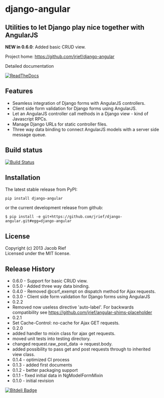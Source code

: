 django-angular
==============

Utilities to let Django play nice together with AngularJS
---------------------------------------------------------

**NEW in 0.6.0**: Added basic CRUD view.

Project home: https://github.com/jrief/django-angular

Detailed documentation

[![ReadTheDocs](https://raw.github.com/jrief/django-angular/master/docs/_static/badge-rtd.png)](http://django-angular.readthedocs.org/)

Features
--------
* Seamless integration of Django forms with AngularJS controllers.
* Client side form validation for Django forms using AngularJS.
* Let an AngularJS controller call methods in a Django view - kind of Javascript RPCs.
* Manage Django URLs for static controller files.
* Three way data binding to connect AngularJS models with a server side message queue.

Build status
------------
[![Build Status](https://travis-ci.org/jrief/django-angular.png?branch=master)](https://travis-ci.org/jrief/django-angular)

Installation
------------
The latest stable release from PyPI:

```pip install django-angular```

or the current development release from github:

```$ pip install -e git+https://github.com/jrief/django-angular.git#egg=django-angular```

License
-------
Copyright (c) 2013 Jacob Rief  
Licensed under the MIT license.

Release History
---------------
* 0.6.0 - Support for basic CRUD view.
* 0.5.0 - Added three way data binding.
* 0.4.0 - Removed @csrf_exempt on dispatch method for Ajax requests.
* 0.3.0 - Client side form validation for Django forms using AngularJS
* 0.2.2
 * Removed now useless directive 'auto-label'. For backwards compatibility
   see https://github.com/jrief/angular-shims-placeholder
* 0.2.1
 * Set Cache-Control: no-cache for Ajax GET requests.
* 0.2.0
 * added handler to mixin class for ajax get requests.
 * moved unit tests into testing directory.
 * changed request.raw_post_data -> request.body.
 * added possibility to pass get and post requests through to inherited view class.
* 0.1.4 - optimized CI process
* 0.1.3 - added first documents
* 0.1.2 - better packaging support
* 0.1.1 - fixed initial data in NgModelFormMixin
* 0.1.0 - initial revision

[![Bitdeli Badge](https://d2weczhvl823v0.cloudfront.net/jrief/django-angular/trend.png)](https://bitdeli.com/free "Bitdeli Badge")
